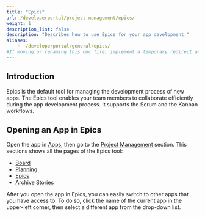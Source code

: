 ```yaml
---
title: "Epics"
url: /developerportal/project-management/epics/
weight: 1
description_list: false
description: "Describes how to use Epics for your app development."
aliases:
    -  /developerportal/general/epics/
#If moving or renaming this doc file, implement a temporary redirect and let the respective team know they should update the URL in the product. See Mapping to Products for more details. 
---
```


## Introduction

Epics is the default tool for managing the development process of new apps.  The Epics tool enables your team members to collaborate efficiently during the app development process. It supports the Scrum and the Kanban workflows.

## Opening an App in Epics

Open the app in [Apps](https://sprintr.home.mendix.com/link/myapps), then go to the [Project Management](/developerportal/project-management/) section. This sections shows all the pages of the Epics tool:

* [Board](/developerportal/project-management/epics/board/)
* [Planning](/developerportal/project-management/epics/planning/)
* [Epics](/developerportal/project-management/epics/epics/)
* [Archive Stories](/developerportal/project-management/epics/archive/)

After you open the app in Epics, you can easily switch to other apps that you have access to. To do so, click the name of the current app in the upper-left corner, then select a different app from the drop-down list.
